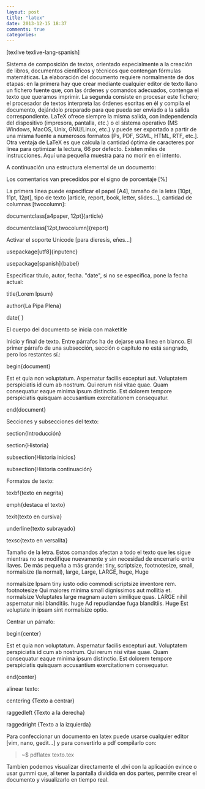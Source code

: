 ```yaml
---
layout: post
title: "latex"
date: 2013-12-15 18:37
comments: true
categories: 
---
```

[texlive texlive-lang-spanish]

Sistema de composición de textos, orientado especialmente a la creación de libros, documentos científicos y técnicos que contengan fórmulas matemáticas. La elaboración del documento requiere normalmente de dos etapas: en la primera hay que crear mediante cualquier editor de texto llano un fichero fuente que, con las órdenes y comandos adecuados, contenga el texto que queramos imprimir. La segunda consiste en procesar este fichero; el procesador de textos interpreta las órdenes escritas en él y compila el documento, dejándolo preparado para que pueda ser enviado a la salida correspondiente. LaTeX ofrece siempre la misma salida, con independencia del dispositivo (impresora, pantalla, etc.) o el sistema operativo (MS Windows, MacOS, Unix, GNU/Linux, etc.) y puede ser exportado a partir de una misma fuente a numerosos formatos [Ps, PDF, SGML, HTML, RTF, etc.]. Otra ventaja de LaTeX es que calcula la cantidad óptima de caracteres por línea para optimizar la lectura, 66 por defecto. Existen miles de instrucciones. Aquí una pequeña muestra para no morir en el intento.

A continuación una estructura elemental de un documento:

Los comentarios van precedidos por el signo de porcentaje [%]

La primera linea puede especificar el papel [A4], tamaño de la letra [10pt, 11pt, 12pt], tipo de texto [article, report, book, letter, slides...], cantidad de columnas [twocolumn]:

documentclass[a4paper, 12pt]{article}

documentclass[12pt,twocolumn]{report}

Activar el soporte Unicode [para  dieresis, eñes...]

usepackage[utf8]{inputenc}

usepackage[spanish]{babel}

Especificar título, autor, fecha. "date", si no se especifica, pone la fecha actual:

title{Lorem Ipsum}

author{La Pipa Plena}

date{ }

El cuerpo del documento se inicia con maketitle

Inicio y final de texto. Entre párrafos ha de dejarse una linea en blanco. El primer párrafo de una subsección, sección o capítulo no está sangrado, pero los restantes sí.:

begin{document}

Est et quia non voluptatum. Aspernatur facilis excepturi aut. Voluptatem perspiciatis id cum ab nostrum. Qui rerum nisi vitae quae. Quam consequatur eaque minima ipsum distinctio. Est dolorem tempore perspiciatis quisquam accusantium exercitationem consequatur.

end{document}

Secciones y subsecciones del texto:

section{Introducción}

section{Historia}

subsection{Historia inicios}

subsection{Historia continuación}

Formatos de texto:

texbf{texto en negrita}

emph{destaca el texto}

texit{texto en cursiva}

underline{texto subrayado}

texsc{texto en versalita}

Tamaño de la letra. Estos comandos afectan a todo el texto que les sigue mientras no se modifique nuevamente y sin necesidad de encerrarlo entre llaves. De más pequeña a más grande: tiny, scriptsize, footnotesize, small, normalsize (la normal), large, Large, LARGE, huge, Huge

normalsize Ipsam tiny iusto odio commodi scriptsize inventore rem. footnotesize Qui maiores minima small dignissimos aut mollitia et. normalsize Voluptates large magnam autem similique quas. LARGE nihil aspernatur nisi blanditiis. huge Ad repudiandae fuga blanditiis. Huge Est voluptate in ipsam sint  normalsize optio.

Centrar un párrafo:

begin{center}

Est et quia non voluptatum. Aspernatur facilis excepturi aut. Voluptatem perspiciatis id cum ab nostrum. Qui rerum nisi vitae quae. Quam consequatur eaque minima ipsum distinctio. Est dolorem tempore perspiciatis quisquam accusantium exercitationem consequatur.

end{center}

alinear texto:

centering {Texto a centrar}

raggedleft {Texto a la derecha}

raggedright {Texto a la izquierda}

Para confeccionar un documento en latex puede usarse cualquier editor [vim, nano, gedit...] y para convertirlo a pdf compilarlo con:

>~$ pdflatex texto.tex

Tambien podemos visualizar directamente el .dvi con la aplicación evince o usar gummi que, al tener la pantalla dividida en dos partes, permite crear el documento y visualizarlo en tiempo real.

